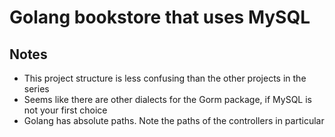 # Golang bookstore that uses MySQL

## Notes
- This project structure is less confusing than the other projects in the series
- Seems like there are other dialects for the Gorm package, if MySQL is not your first choice
- Golang has absolute paths. Note the paths of the controllers in particular